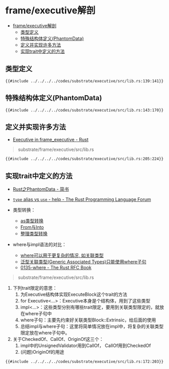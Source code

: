 # frame/executive解剖

<!--ts-->
* [frame/executive解剖](#frameexecutive解剖)
   * [类型定义](#类型定义)
   * [特殊结构体定义(PhantomData)](#特殊结构体定义phantomdata)
   * [定义并实现许多方法](#定义并实现许多方法)
   * [实现trait中定义的方法](#实现trait中定义的方法)

<!-- Created by https://github.com/ekalinin/github-markdown-toc -->
<!-- Added by: runner, at: Wed Sep 14 14:33:57 UTC 2022 -->

<!--te-->

## 类型定义


```rust, editable
{{#include ../../../../codes/substrate/executive/src/lib.rs:139:141}}
```

## 特殊结构体定义(PhantomData)


```rust, editable
{{#include ../../../../codes/substrate/executive/src/lib.rs:143:170}}
```

## 定义并实现许多方法

- [Executive in frame_executive - Rust](https://paritytech.github.io/substrate/master/frame_executive/struct.Executive.html)

> substrate/frame/executive/src/lib.rs

```rust, editable
{{#include ../../../../codes/substrate/executive/src/lib.rs:205:224}}
```

## 实现trait中定义的方法

- [Rust之PhantomData - 简书](https://www.jianshu.com/p/0d60c148c0c0)
- [`type` alias vs `use` - help - The Rust Programming Language Forum](https://users.rust-lang.org/t/type-alias-vs-use/7486)
- 类型转换：
    - [as类型转换](marginnote3app://note/EA8CFC57-E675-493B-ACBA-BE60163B32EC)
    - [From与Into](marginnote3app://note/C1F89C89-164E-4A63-9214-0E2E335DFD00)
    - [整理类型转换](marginnote3app://note/D27CC849-C8B6-477F-A76C-DFF423784062)

- where与impl语法的对比：
    - [where可以用于更复杂的情况, 如关联类型](marginnote3app://note/8974BCC4-5036-4051-913A-287D6C6A56A5)
    - [泛型关联类型(Generic Associated Types)只能使用where子句](marginnote3app://note/E1B86A91-9D49-4CC5-9344-CAEB316EAC41)
    - [0135-where - The Rust RFC Book](https://rust-lang.github.io/rfcs/0135-where.html)

> substrate/frame/executive/src/lib.rs

1. 下列trait限定的意思：
    1. 为Executive结构体实现ExecuteBlock这个trait的方法
    2. for Executive<...>：Executive本身是个结构体，用到了这些类型
    3. impl<...>：这些类型分别有哪些trait限定，要用到关联类型限定的，就放在where子句中
    4. where子句：主要先约束好关联类型Block::Extrinsic，给后面的使用
    5. 总结impl与where子句：这里将简单情况放在impl中，将复杂的关联类型限定放在where子句中。
2. 关于CheckedOf、CallOf、OriginOf这三个：
    1. impl中的UnsignedValidator用到CallOf， CallOf用到CheckedOf
    2. (问题)OriginOf的用途

```rust, editable
{{#include ../../../../codes/substrate/executive/src/lib.rs:172:203}}
```
